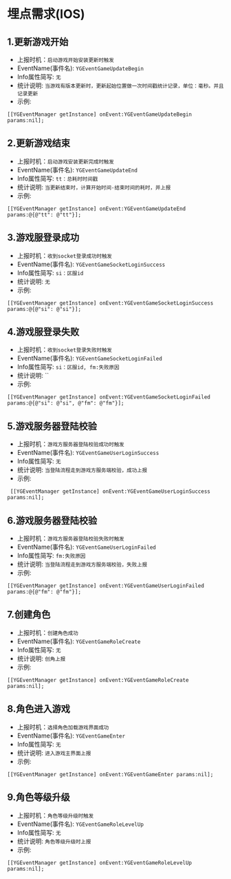 # 埋点需求(IOS)

## 1.更新游戏开始
- 上报时机：`启动游戏开始安装更新时触发`
- EventName(事件名): `YGEventGameUpdateBegin`
- Info属性简写: `无`
- 统计说明: `当游戏有版本更新时，更新起始位置做一次时间戳统计记录，单位：毫秒。并且记录更新`
- 示例: 
```obj-c
[[YGEventManager getInstance] onEvent:YGEventGameUpdateBegin params:nil];
```

## 2.更新游戏结束
- 上报时机：`启动游戏安装更新完成时触发`
- EventName(事件名): `YGEventGameUpdateEnd`
- Info属性简写: `tt：总耗时时间戳`
- 统计说明: `当更新结束时，计算开始时间-结束时间的耗时，并上报`
- 示例: 
```obj-c
[[YGEventManager getInstance] onEvent:YGEventGameUpdateEnd params:@{@"tt": @"tt"}];
```

## 3.游戏服登录成功
- 上报时机：`收到socket登录成功时触发`
- EventName(事件名): `YGEventGameSocketLoginSuccess`
- Info属性简写: `si：区服id`
- 统计说明: `无`
- 示例: 
```obj-c
[[YGEventManager getInstance] onEvent:YGEventGameSocketLoginSuccess params:@{@"si": @"si"}];
```

## 4.游戏服登录失败
- 上报时机：`收到socket登录失败时触发`
- EventName(事件名): `YGEventGameSocketLoginFailed`
- Info属性简写: `si：区服id, fm:失败原因`
- 统计说明: ``
- 示例: 
```obj-c
[[YGEventManager getInstance] onEvent:YGEventGameSocketLoginFailed params:@{@"si": @"si", @"fm": @"fm"}];
```

## 5.游戏服务器登陆校验
- 上报时机：`游戏方服务器登陆校验成功时触发`
- EventName(事件名): `YGEventGameUserLoginSuccess`
- Info属性简写: `无`
- 统计说明: `当登陆流程走到游戏方服务端校验，成功上报`
- 示例: 
```obj-c
 [[YGEventManager getInstance] onEvent:YGEventGameUserLoginSuccess params:nil];
 ```

## 6.游戏服务器登陆校验
- 上报时机：`游戏方服务器登陆校验失败时触发`
- EventName(事件名): `YGEventGameUserLoginFailed`
- Info属性简写: `fm:失败原因`
- 统计说明: `当登陆流程走到游戏方服务端校验，失败上报`
- 示例: 
```obj-c
[[YGEventManager getInstance] onEvent:YGEventGameUserLoginFailed params:@{@"fm": @"fm"}];
```

## 7.创建角色
- 上报时机：`创建角色成功`
- EventName(事件名): `YGEventGameRoleCreate`
- Info属性简写: `无`
- 统计说明: `创角上报`
- 示例: 
```obj-c
[[YGEventManager getInstance] onEvent:YGEventGameRoleCreate params:nil];
 ```

## 8.角色进入游戏
- 上报时机：`选择角色加载游戏界面成功`
- EventName(事件名): `YGEventGameEnter`
- Info属性简写: `无`
- 统计说明: `进入游戏主界面上报`
- 示例: 
```obj-c
[[YGEventManager getInstance] onEvent:YGEventGameEnter params:nil];
 ```

## 9.角色等级升级
- 上报时机：`角色等级升级时触发`
- EventName(事件名): `YGEventGameRoleLevelUp`
- Info属性简写: `无`
- 统计说明: `角色等级升级时上报`
- 示例: 
```obj-c
[[YGEventManager getInstance] onEvent:YGEventGameRoleLevelUp params:nil];
```
